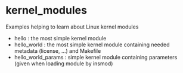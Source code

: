 # kernel_modules
Examples helping to learn about Linux kernel modules
* hello : the most simple kernel module
* hello_world : the most simple kernel module containing needed metadata (license, ...) and Makefile
* hello_world_params : simple kernel module containing parameters (given when loading module by insmod)


